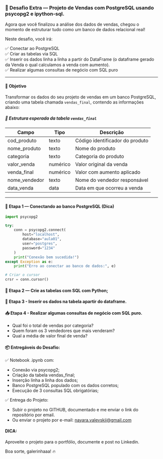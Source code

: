 ### 🛒 Desafio Extra — Projeto de Vendas com PostgreSQL usando psycopg2 e ipython-sql.

Agora que você finalizou a análise dos dados de vendas, chegou o momento de estruturar tudo como um banco de dados relacional real!

Neste desafio, você irá:

✅ Conectar ao PostgreSQL  
✅ Criar as tabelas via SQL  
✅ Inserir os dados linha a linha a partir do DataFrame (o dataframe gerado da Venda o qual calculamos a venda com aumento).                                                                
✅ Realizar algumas consultas de negócio com SQL puro  

---

#### 🎯 Objetivo

Transformar os dados do seu projeto de vendas em um banco PostgreSQL, criando uma tabela chamada `vendas_final`, contendo as informações abaixo:

##### 🧱 Estrutura esperada da tabela `vendas_final`

| Campo           | Tipo     | Descrição                            |
|-----------------|----------|--------------------------------------|
| cod_produto     | texto    | Código identificador do produto      |
| nome_produto    | texto    | Nome do produto                      |
| categoria       | texto    | Categoria do produto                 |
| valor_venda     | numérico | Valor original da venda              |
| venda_final     | numérico | Valor com aumento aplicado           |
| nome_vendedor   | texto    | Nome do vendedor responsável         |
| data_venda      | data     | Data em que ocorreu a venda          |

---

#### 🔌 Etapa 1 — Conectando ao banco PostgreSQL (Dica)

```python
import psycopg2

try:
    conn = psycopg2.connect(
        host="localhost",
        database="aula01",
        user="postgres",
        password="1234"
    )
    print("Conexão bem sucedida!")
except Exception as e:
    print("Erro ao conectar ao banco de dados:", e)

# Criar o cursor
crsr = conn.cursor()

```
#### 🔑 Etapa 2 — Crie as tabelas com SQL com Python;
#### 🔎 Etapa 3 - Inserir os dados na tabela apartir do dataframe.
#### 📥 Etapa 4 - Realizar algumas consultas de negócio com SQL puro.

- Qual foi o total de vendas por categoria?
- Quem foram os 3 vendedores que mais venderam?
- Qual a média de valor final de venda?


#### 📦 Entregáveis do Desafio:

✅ Notebook .ipynb com:

- Conexão via psycopg2;
- Criação da tabela vendas_final;
- Inserção linha a linha dos dados;
- Banco PostgreSQL populado com os dados corretos;
- Execução de 3 consultas SQL obrigatórias;

✅ Entrega do Projeto:

- Subir o projeto no GITHUB, documentado e me enviar o link do repositório por email.
- Ou enviar o projeto por e-mail: nayara.valevskii@gmail.com

#### DICA:

Aproveite o projeto para o portfólio, documente e post no Linkedin.

Boa sorte, galerinhaaa! 🔥

